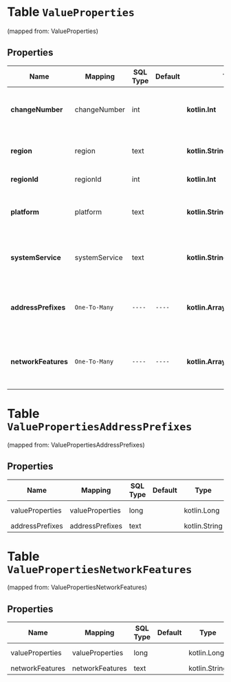 
# Table `ValueProperties`
(mapped from: ValueProperties)

## Properties
Name | Mapping | SQL Type | Default | Type | Description | Notes
---- | ------- | -------- | ------- | ---- | ----------- | -----
**changeNumber** | changeNumber | int |  | **kotlin.Int** | The number associated with the change. |  [optional]
**region** | region | text |  | **kotlin.String** | The region associated with the value. |  [optional]
**regionId** | regionId | int |  | **kotlin.Int** | The ID of the region. |  [optional]
**platform** | platform | text |  | **kotlin.String** | The platform associated with the value. |  [optional]
**systemService** | systemService | text |  | **kotlin.String** | The system service associated with the value. |  [optional]
**addressPrefixes** | `One-To-Many` | `----` | `----`  | **kotlin.Array&lt;kotlin.String&gt;** | The address prefixes associated with the value. |  [optional]
**networkFeatures** | `One-To-Many` | `----` | `----`  | **kotlin.Array&lt;kotlin.String&gt;** | The network features associated with the value. |  [optional]







# **Table `ValuePropertiesAddressPrefixes`**
(mapped from: ValuePropertiesAddressPrefixes)

## Properties
Name | Mapping | SQL Type | Default | Type | Description | Notes
---- | ------- | -------- | ------- | ---- | ----------- | -----
valueProperties | valueProperties | long | | kotlin.Long | Primary Key | *one*
addressPrefixes | addressPrefixes | text | | kotlin.String | Foreign Key | *many*



# **Table `ValuePropertiesNetworkFeatures`**
(mapped from: ValuePropertiesNetworkFeatures)

## Properties
Name | Mapping | SQL Type | Default | Type | Description | Notes
---- | ------- | -------- | ------- | ---- | ----------- | -----
valueProperties | valueProperties | long | | kotlin.Long | Primary Key | *one*
networkFeatures | networkFeatures | text | | kotlin.String | Foreign Key | *many*



